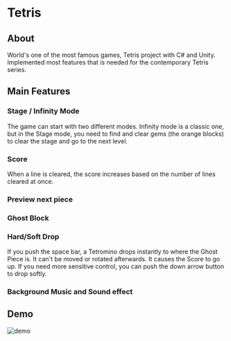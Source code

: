 # Tetris
## About
World's one of the most famous games, Tetris project with C# and Unity. Implemented most features that is needed for the contemporary Tetris series.

## Main Features
### Stage / Infinity Mode
The game can start with two different modes. Infinity mode is a classic one, but in the Stage mode, you need to find and clear gems (the orange blocks) to clear the stage and go to the next level.

### Score
When a line is cleared, the score increases based on the number of lines cleared at once. 

### Preview next piece


### Ghost Block


### Hard/Soft Drop
If you push the space bar, a Tetromino drops instantly to where the Ghost Piece is. It can't be moved or rotated afterwards. It causes the Score to go up. If you need more sensitive control, you can push the down arrow button to drop softly.

### Background Music and Sound effect

### 

## Demo
![demo]

[demo]: screenshots/demo.gif
